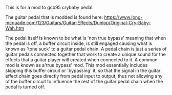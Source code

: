 This is for a mod to gcb95 crybaby pedal.

The guitar pedal that is modded is found here:
https://www.long-mcquade.com/123/Guitars/Guitar-Effects/Dunlop/Original-Cry-Baby-Wah.htm

The pedal itself is known to be what is 'non true bypass' meaning that when the pedal is off, a buffer circuit inside, is still engaged causing 
what is known as 'tone suck' to a guitar pedal chain. A pedal chain is just a series of guitar pedals connected together that work to create
a unique sound for the effects that a guitar player will created when connected to it. A common mod is known as a'true bypass' mod. This mod 
essentially includes skipping this buffer circuit or 'bypassing' it, so that the signal in the guitar effect chain goes directly from pedal 
input to output, thus not allowing any of the buffer circuit to influence the rest of the guitar pedal chain when the pedal is turned off.
